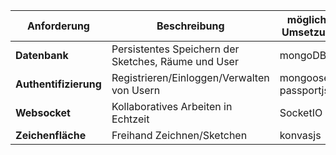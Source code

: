 | Anforderung | Beschreibung | mögliche Umsetzung |
|-------------|--------------|--------------------|
| **Datenbank** | Persistentes Speichern der Sketches, Räume und User | mongoDB |
| **Authentifizierung** | Registrieren/Einloggen/Verwalten von Usern | mongoosejs, passportjs |
| **Websocket** | Kollaboratives Arbeiten in Echtzeit | SocketIO |
| **Zeichenfläche** | Freihand Zeichnen/Sketchen | konvasjs |
